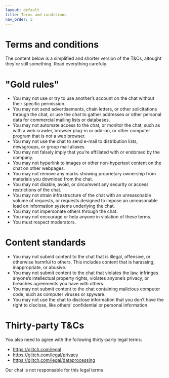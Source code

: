 ```yaml
---
layout: default
title: Terms and conditions
nav_order: 3
---
```


# Terms and conditions
The content below is a simplified and shorter version of the T&Cs, altought they're still something. Read everything carefuly.

# "Gold rules"
* You may not use or try to use another’s account on the chat without their specific permission.
* You may not send advertisements, chain letters, or other solicitations through the chat, or use the chat to gather addresses or other personal data for commercial mailing lists or databases.
* You may not automate access to the chat, or monitor the chat, such as with a web crawler, browser plug-in or add-on, or other computer program that is not a web browser.
* You may not use the chat to send e-mail to distribution lists, newsgroups, or group mail aliases.
* You may not falsely imply that you’re affiliated with or endorsed by the company.
* You may not hyperlink to images or other non-hypertext content on the chat on other webpages.
* You may not remove any marks showing proprietary ownership from materials you download from the chat.
* You may not disable, avoid, or circumvent any security or access restrictions of the chat.
* You may not strain infrastructure of the chat with an unreasonable volume of requests, or requests designed to impose an unreasonable load on information systems underlying the chat.
* You may not impersonate others through the chat.
* You may not encourage or help anyone in violation of these terms.
* You must respect moderators.

# Content standards
* You may not submit content to the chat that is illegal, offensive, or otherwise harmful to others. This includes content that is harassing, inappropriate, or abusive.
* You may not submit content to the chat that violates the law, infringes anyone’s intellectual property rights, violates anyone’s privacy, or breaches agreements you have with others.
* You may not submit content to the chat containing malicious computer code, such as computer viruses or spyware.
* You may not use the chat to disclose information that you don’t have the right to disclose, like others’ confidential or personal information.


# Thirty-party T&Cs
You also need to agree with the following thirty-party legal terms:

* https://glitch.com/legal
* https://glitch.com/legal/privacy
* https://glitch.com/legal/dataprocessing

Our chat is not responsable for this legal terms
